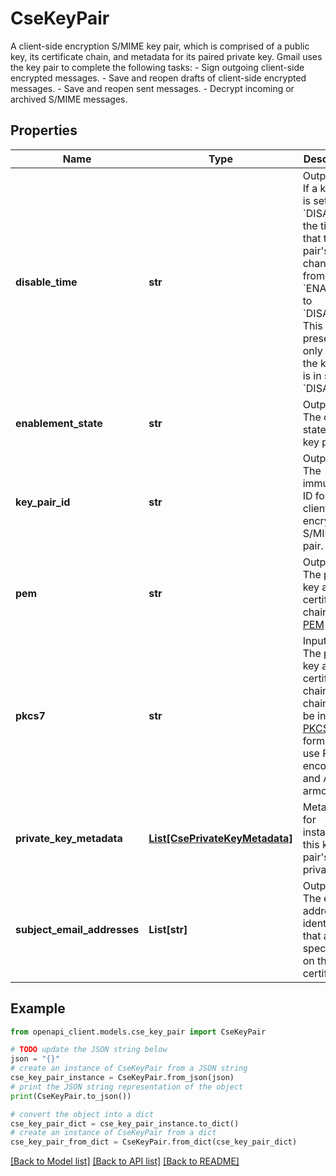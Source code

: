 # CseKeyPair

A client-side encryption S/MIME key pair, which is comprised of a public key, its certificate chain, and metadata for its paired private key. Gmail uses the key pair to complete the following tasks: - Sign outgoing client-side encrypted messages. - Save and reopen drafts of client-side encrypted messages. - Save and reopen sent messages. - Decrypt incoming or archived S/MIME messages.

## Properties

Name | Type | Description | Notes
------------ | ------------- | ------------- | -------------
**disable_time** | **str** | Output only. If a key pair is set to &#x60;DISABLED&#x60;, the time that the key pair&#39;s state changed from &#x60;ENABLED&#x60; to &#x60;DISABLED&#x60;. This field is present only when the key pair is in state &#x60;DISABLED&#x60;. | [optional] [readonly] 
**enablement_state** | **str** | Output only. The current state of the key pair. | [optional] [readonly] 
**key_pair_id** | **str** | Output only. The immutable ID for the client-side encryption S/MIME key pair. | [optional] [readonly] 
**pem** | **str** | Output only. The public key and its certificate chain, in [PEM](https://en.wikipedia.org/wiki/Privacy-Enhanced_Mail) format. | [optional] [readonly] 
**pkcs7** | **str** | Input only. The public key and its certificate chain. The chain must be in [PKCS#7](https://en.wikipedia.org/wiki/PKCS_7) format and use PEM encoding and ASCII armor. | [optional] 
**private_key_metadata** | [**List[CsePrivateKeyMetadata]**](CsePrivateKeyMetadata.md) | Metadata for instances of this key pair&#39;s private key. | [optional] 
**subject_email_addresses** | **List[str]** | Output only. The email address identities that are specified on the leaf certificate. | [optional] [readonly] 

## Example

```python
from openapi_client.models.cse_key_pair import CseKeyPair

# TODO update the JSON string below
json = "{}"
# create an instance of CseKeyPair from a JSON string
cse_key_pair_instance = CseKeyPair.from_json(json)
# print the JSON string representation of the object
print(CseKeyPair.to_json())

# convert the object into a dict
cse_key_pair_dict = cse_key_pair_instance.to_dict()
# create an instance of CseKeyPair from a dict
cse_key_pair_from_dict = CseKeyPair.from_dict(cse_key_pair_dict)
```
[[Back to Model list]](../README.md#documentation-for-models) [[Back to API list]](../README.md#documentation-for-api-endpoints) [[Back to README]](../README.md)



